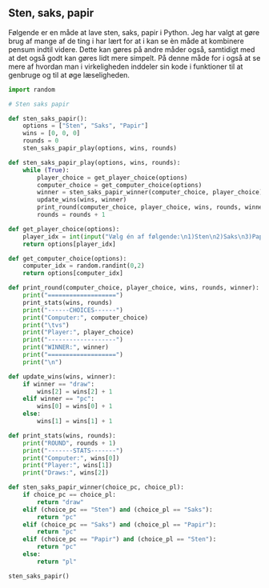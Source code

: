 ## Sten, saks, papir
Følgende er en måde at lave sten, saks, papir i Python. Jeg har valgt at gøre brug af mange af de ting i har lært for at i kan se èn måde at kombinere pensum indtil videre. Dette kan gøres på andre måder også, samtidigt med at det også godt kan gøres lidt mere simpelt. På denne måde for i også at se mere af hvordan man i virkeligheden inddeler sin kode i funktioner til at genbruge og til at øge læseligheden.


```Python
import random

# Sten saks papir

def sten_saks_papir():
    options = ["Sten", "Saks", "Papir"]
    wins = [0, 0, 0]
    rounds = 0
    sten_saks_papir_play(options, wins, rounds)

def sten_saks_papir_play(options, wins, rounds):
    while (True):
        player_choice = get_player_choice(options)
        computer_choice = get_computer_choice(options)
        winner = sten_saks_papir_winner(computer_choice, player_choice)
        update_wins(wins, winner)
        print_round(computer_choice, player_choice, wins, rounds, winner)
        rounds = rounds + 1

def get_player_choice(options):
    player_idx = int(input("Vælg én af følgende:\n1)Sten\n2)Saks\n3)Papir\n")) - 1
    return options[player_idx]

def get_computer_choice(options):
    computer_idx = random.randint(0,2)
    return options[computer_idx]

def print_round(computer_choice, player_choice, wins, rounds, winner):
    print("===================")
    print_stats(wins, rounds)
    print("------CHOICES------")
    print("Computer:", computer_choice)
    print("\tvs")
    print("Player:", player_choice)
    print("-------------------")
    print("WINNER:", winner)
    print("===================")
    print("\n")

def update_wins(wins, winner):
    if winner == "draw":
        wins[2] = wins[2] + 1
    elif winner == "pc":
        wins[0] = wins[0] + 1
    else:
        wins[1] = wins[1] + 1

def print_stats(wins, rounds):
    print("ROUND", rounds + 1)
    print("-------STATS-------")
    print("Computer:", wins[0])
    print("Player:", wins[1])
    print("Draws:", wins[2])

def sten_saks_papir_winner(choice_pc, choice_pl):
    if choice_pc == choice_pl:
        return "draw"
    elif (choice_pc == "Sten") and (choice_pl == "Saks"):
        return "pc"
    elif (choice_pc == "Saks") and (choice_pl == "Papir"):
        return "pc"
    elif (choice_pc == "Papir") and (choice_pl == "Sten"):
        return "pc"
    else:
        return "pl"

sten_saks_papir()
```
